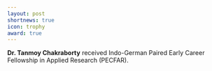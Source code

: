 ```yaml
---
layout: post
shortnews: true
icon: trophy
award: true
---
```


<b>Dr. Tanmoy Chakraborty</b> received Indo-German Paired Early Career Fellowship in Applied Research (PECFAR).